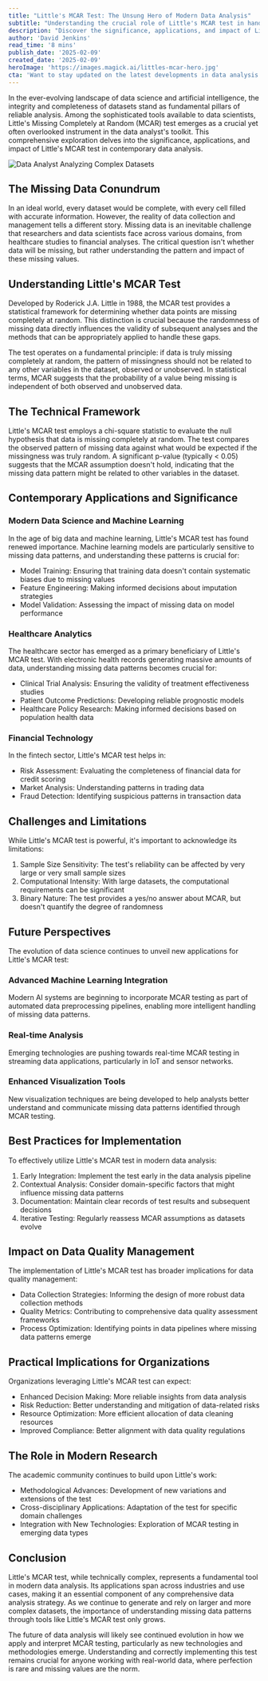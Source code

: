 ```yaml
---
title: "Little's MCAR Test: The Unsung Hero of Modern Data Analysis"
subtitle: "Understanding the crucial role of Little's MCAR test in handling missing data"
description: "Discover the significance, applications, and impact of Little's MCAR test in contemporary data analysis, offering a critical framework for dealing with missing data in various industries from healthcare to fintech."
author: 'David Jenkins'
read_time: '8 mins'
publish_date: '2025-02-09'
created_date: '2025-02-09'
heroImage: 'https://images.magick.ai/littles-mcar-hero.jpg'
cta: 'Want to stay updated on the latest developments in data analysis and statistical methods? Follow us on LinkedIn for expert insights and join a community of data professionals shaping the future of analytics!'
---
```


In the ever-evolving landscape of data science and artificial intelligence, the integrity and completeness of datasets stand as fundamental pillars of reliable analysis. Among the sophisticated tools available to data scientists, Little's Missing Completely at Random (MCAR) test emerges as a crucial yet often overlooked instrument in the data analyst's toolkit. This comprehensive exploration delves into the significance, applications, and impact of Little's MCAR test in contemporary data analysis.

![Data Analyst Analyzing Complex Datasets](https://i.magick.ai/PIXE/1739166249693_magick_img.webp)

## The Missing Data Conundrum

In an ideal world, every dataset would be complete, with every cell filled with accurate information. However, the reality of data collection and management tells a different story. Missing data is an inevitable challenge that researchers and data scientists face across various domains, from healthcare studies to financial analyses. The critical question isn't whether data will be missing, but rather understanding the pattern and impact of these missing values.

## Understanding Little's MCAR Test

Developed by Roderick J.A. Little in 1988, the MCAR test provides a statistical framework for determining whether data points are missing completely at random. This distinction is crucial because the randomness of missing data directly influences the validity of subsequent analyses and the methods that can be appropriately applied to handle these gaps.

The test operates on a fundamental principle: if data is truly missing completely at random, the pattern of missingness should not be related to any other variables in the dataset, observed or unobserved. In statistical terms, MCAR suggests that the probability of a value being missing is independent of both observed and unobserved data.

## The Technical Framework

Little's MCAR test employs a chi-square statistic to evaluate the null hypothesis that data is missing completely at random. The test compares the observed pattern of missing data against what would be expected if the missingness was truly random. A significant p-value (typically < 0.05) suggests that the MCAR assumption doesn't hold, indicating that the missing data pattern might be related to other variables in the dataset.

## Contemporary Applications and Significance

### Modern Data Science and Machine Learning
In the age of big data and machine learning, Little's MCAR test has found renewed importance. Machine learning models are particularly sensitive to missing data patterns, and understanding these patterns is crucial for:

- Model Training: Ensuring that training data doesn't contain systematic biases due to missing values
- Feature Engineering: Making informed decisions about imputation strategies
- Model Validation: Assessing the impact of missing data on model performance

### Healthcare Analytics
The healthcare sector has emerged as a primary beneficiary of Little's MCAR test. With electronic health records generating massive amounts of data, understanding missing data patterns becomes crucial for:

- Clinical Trial Analysis: Ensuring the validity of treatment effectiveness studies
- Patient Outcome Predictions: Developing reliable prognostic models
- Healthcare Policy Research: Making informed decisions based on population health data

### Financial Technology
In the fintech sector, Little's MCAR test helps in:

- Risk Assessment: Evaluating the completeness of financial data for credit scoring
- Market Analysis: Understanding patterns in trading data
- Fraud Detection: Identifying suspicious patterns in transaction data

## Challenges and Limitations

While Little's MCAR test is powerful, it's important to acknowledge its limitations:

1. Sample Size Sensitivity: The test's reliability can be affected by very large or very small sample sizes
2. Computational Intensity: With large datasets, the computational requirements can be significant
3. Binary Nature: The test provides a yes/no answer about MCAR, but doesn't quantify the degree of randomness

## Future Perspectives

The evolution of data science continues to unveil new applications for Little's MCAR test:

### Advanced Machine Learning Integration
Modern AI systems are beginning to incorporate MCAR testing as part of automated data preprocessing pipelines, enabling more intelligent handling of missing data patterns.

### Real-time Analysis
Emerging technologies are pushing towards real-time MCAR testing in streaming data applications, particularly in IoT and sensor networks.

### Enhanced Visualization Tools
New visualization techniques are being developed to help analysts better understand and communicate missing data patterns identified through MCAR testing.

## Best Practices for Implementation

To effectively utilize Little's MCAR test in modern data analysis:

1. Early Integration: Implement the test early in the data analysis pipeline
2. Contextual Analysis: Consider domain-specific factors that might influence missing data patterns
3. Documentation: Maintain clear records of test results and subsequent decisions
4. Iterative Testing: Regularly reassess MCAR assumptions as datasets evolve

## Impact on Data Quality Management

The implementation of Little's MCAR test has broader implications for data quality management:

- Data Collection Strategies: Informing the design of more robust data collection methods
- Quality Metrics: Contributing to comprehensive data quality assessment frameworks
- Process Optimization: Identifying points in data pipelines where missing data patterns emerge

## Practical Implications for Organizations

Organizations leveraging Little's MCAR test can expect:

- Enhanced Decision Making: More reliable insights from data analysis
- Risk Reduction: Better understanding and mitigation of data-related risks
- Resource Optimization: More efficient allocation of data cleaning resources
- Improved Compliance: Better alignment with data quality regulations

## The Role in Modern Research

The academic community continues to build upon Little's work:

- Methodological Advances: Development of new variations and extensions of the test
- Cross-disciplinary Applications: Adaptation of the test for specific domain challenges
- Integration with New Technologies: Exploration of MCAR testing in emerging data types

## Conclusion

Little's MCAR test, while technically complex, represents a fundamental tool in modern data analysis. Its applications span across industries and use cases, making it an essential component of any comprehensive data analysis strategy. As we continue to generate and rely on larger and more complex datasets, the importance of understanding missing data patterns through tools like Little's MCAR test only grows.

The future of data analysis will likely see continued evolution in how we apply and interpret MCAR testing, particularly as new technologies and methodologies emerge. Understanding and correctly implementing this test remains crucial for anyone working with real-world data, where perfection is rare and missing values are the norm.